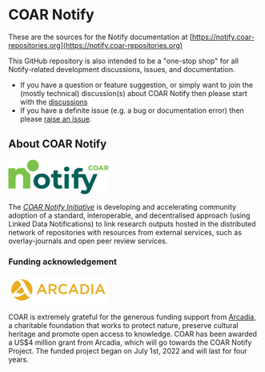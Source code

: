 # COAR Notify
These are the sources for the Notify documentation at [https://notify.coar-repositories.org](https://notify.coar-repositories.org)

This GitHub repository is also intended to be a "one-stop shop" for all Notify-related development discussions, issues, and documentation.

- If you have a question or feature suggestion, or simply want to join the (mostly technical) discussion(s) about COAR Notify then please start with the [discussions](https://github.com/coar-notify/notify.coar-repositories.org/discussions)
- If you have a definite issue (e.g. a bug or documentation error) then please [raise an issue](https://github.com/coar-notify/notify.coar-repositories.org/issues/new/choose).


## About COAR Notify
<img src="notify_logo.png" alt="COAR Notify logo" width="200"/>

The [*COAR Notify Initiative*](https://www.coar-repositories.org/notify/) is developing and accelerating community adoption of a standard, interoperable, and decentralised approach (using Linked Data Notifications) to link research outputs hosted in the distributed network of repositories with resources from external services, such as overlay-journals and open peer review services.

### Funding acknowledgement
<img src="arcadia_logo.jpg" alt="Arcadia logo" width="200"/>

COAR is extremely grateful for the generous funding support from [Arcadia](https://www.arcadiafund.org.uk), a charitable foundation that works to protect nature, preserve cultural heritage and promote open access to knowledge. COAR has been awarded a US$4 million grant from Arcadia, which will go towards the COAR Notify Project. The funded project began on July 1st, 2022 and will last for four years.